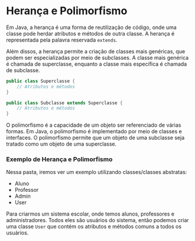 # Herança e Polimorfismo

Em Java, a herança é uma forma de reutilização de código, onde uma classe pode herdar atributos e métodos de outra classe. A herança é representada pela palavra reservada `extends`.

Além dissos, a herança permite a criação de classes mais genéricas, que podem ser especializadas por meio de subclasses. A classe mais genérica é chamada de superclasse, enquanto a classe mais específica é chamada de subclasse.

```java
public class Superclasse {
    // Atributos e métodos
}

public class Subclasse extends Superclasse {
    // Atributos e métodos
}
```

O polimorfismo é a capacidade de um objeto ser referenciado de várias formas. Em Java, o polimorfismo é implementado por meio de classes e interfaces. O polimorfismo permite que um objeto de uma subclasse seja tratado como um objeto de uma superclasse.

### Exemplo de Herança e Polimorfismo

Nessa pasta, iremos ver um exemplo utilizando classes/classes abstratas:
- Aluno
- Professor
- Admin
- User

Para criarmos um sistema escolar, onde temos alunos, professores e administradores. Todos eles são usuários do sistema, então podemos criar uma classe `User` que contém os atributos e métodos comuns a todos os usuários.
